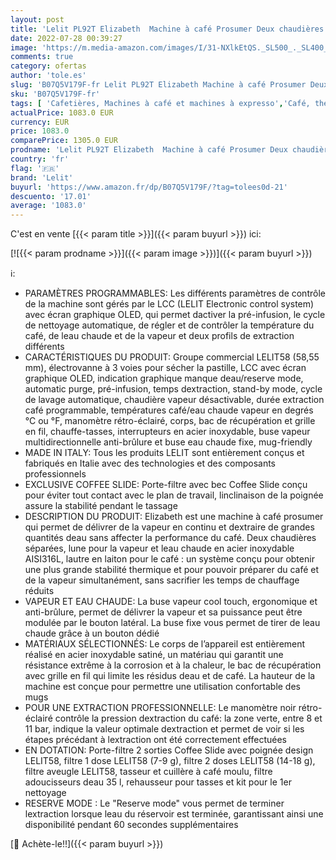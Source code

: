 ```yaml
---
layout: post
title: 'Lelit PL92T Elizabeth  Machine à café Prosumer Deux chaudières avec LCC pour gérer Tous Les paramètres  2.5 liters  Acier Inoxydable Satiné'
date: 2022-07-28 00:39:27
image: 'https://m.media-amazon.com/images/I/31-NXlkEtQS._SL500_._SL400_.jpg'
comments: true
category: ofertas
author: 'tole.es'
slug: 'B07Q5V179F-fr Lelit PL92T Elizabeth Machine à café Prosumer Deux...'
sku: 'B07Q5V179F-fr'
tags: [ 'Cafetières, Machines à café et machines à expresso','Café, thé et expresso','Cuisine et Maison','Machines combinées filtre et expresso','lelit','🇫🇷', ]
actualPrice: 1083.0 EUR
currency: EUR
price: 1083.0
comparePrice: 1305.0 EUR
prodname: 'Lelit PL92T Elizabeth  Machine à café Prosumer Deux chaudières avec LCC pour gérer Tous Les paramètres  2.5 liters  Acier Inoxydable Satiné'
country: 'fr'
flag: '🇫🇷'
brand: 'Lelit'
buyurl: 'https://www.amazon.fr/dp/B07Q5V179F/?tag=tolees0d-21'
descuento: '17.01'
average: '1083.0'
---
```


C'est en vente [{{< param title >}}]({{< param buyurl >}}) ici:

[![{{< param prodname >}}]({{< param image >}})]({{< param buyurl >}})

ℹ️:

- PARAMÈTRES PROGRAMMABLES: Les différents paramètres de contrôle de la machine sont gérés par le LCC (LELIT Electronic control system) avec écran graphique OLED, qui permet dactiver la pré-infusion, le cycle de nettoyage automatique, de régler et de contrôler la température du café, de leau chaude et de la vapeur et deux profils de extraction différents
- CARACTÉRISTIQUES DU PRODUIT: Groupe commercial LELIT58 (58,55 mm), électrovanne à 3 voies pour sécher la pastille, LCC avec écran graphique OLED, indication graphique manque deau/reserve mode, automatic purge, pré-infusion, temps dextraction, stand-by mode, cycle de lavage automatique, chaudière vapeur désactivable, durée extraction café programmable, températures café/eau chaude vapeur en degrés °C ou °F, manomètre rétro-éclairé, corps, bac de récupération et grille en fil, chauffe-tasses, interrupteurs en acier inoxydable, buse vapeur multidirectionnelle anti-brûlure et buse eau chaude fixe, mug-friendly
- MADE IN ITALY: Tous les produits LELIT sont entièrement conçus et fabriqués en Italie avec des technologies et des composants professionnels
- EXCLUSIVE COFFEE SLIDE: Porte-filtre avec bec Coffee Slide conçu pour éviter tout contact avec le plan de travail, linclinaison de la poignée assure la stabilité pendant le tassage
- DESCRIPTION DU PRODUIT: Elizabeth est une machine à café prosumer qui permet de délivrer de la vapeur en continu et dextraire de grandes quantités deau sans affecter la performance du café. Deux chaudières séparées, lune pour la vapeur et leau chaude en acier inoxydable AISI316L, lautre en laiton pour le café : un système conçu pour obtenir une plus grande stabilité thermique et pour pouvoir préparer du café et de la vapeur simultanément, sans sacrifier les temps de chauffage réduits
- VAPEUR ET EAU CHAUDE: La buse vapeur cool touch, ergonomique et anti-brûlure, permet de délivrer la vapeur et sa puissance peut être modulée par le bouton latéral. La buse fixe vous permet de tirer de leau chaude grâce à un bouton dédié
- MATÉRIAUX SÉLECTIONNÉS: Le corps de l’appareil est entièrement réalisé en acier inoxydable satiné, un matériau qui garantit une résistance extrême à la corrosion et à la chaleur, le bac de récupération avec grille en fil qui limite les résidus deau et de café. La hauteur de la machine est conçue pour permettre une utilisation confortable des mugs
- POUR UNE EXTRACTION PROFESSIONNELLE: Le manomètre noir rétro-éclairé contrôle la pression dextraction du café: la zone verte, entre 8 et 11 bar, indique la valeur optimale dextraction et permet de voir si les étapes précédant à lextraction ont été correctement effectuées
- EN DOTATION: Porte-filtre 2 sorties Coffee Slide avec poignée design LELIT58, filtre 1 dose LELIT58 (7-9 g), filtre 2 doses LELIT58 (14-18 g), filtre aveugle LELIT58, tasseur et cuillère à café moulu, filtre adoucisseurs deau 35 l, rehausseur pour tasses et kit pour le 1er nettoyage
- RESERVE MODE : Le "Reserve mode" vous permet de terminer lextraction lorsque leau du réservoir est terminée, garantissant ainsi une disponibilité pendant 60 secondes supplémentaires

[🛒 Achète-le!!]({{< param buyurl >}})

